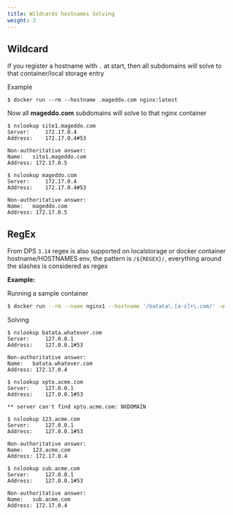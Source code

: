```yaml
---
title: Wildcards hostnames Solving
weight: 3
---
```


## Wildcard

If you register a hostname with `.` at start, then all subdomains will solve to that container/local storage entry

Example

```
$ docker run --rm --hostname .mageddo.com nginx:latest
```

Now all **mageddo.com** subdomains will solve to that nginx container

```
$ nslookup site1.mageddo.com
Server:		172.17.0.4
Address:	172.17.0.4#53

Non-authoritative answer:
Name:	site1.mageddo.com
Address: 172.17.0.5
```

```
$ nslookup mageddo.com
Server:		172.17.0.4
Address:	172.17.0.4#53

Non-authoritative answer:
Name:	mageddo.com
Address: 172.17.0.5
```

## RegEx

From DPS `3.14` regex is also supported on localstorage or docker container hostname/HOSTNAMES env,
the pattern is `/${REGEX}/`, everything around the slashes is considered as regex

**Example:**

Running a sample container
```bash
$ docker run --rm --name nginx1 --hostname '/batata\.[a-z]+\.com/' -e 'HOSTNAMES=/\d+\.acme\.com/,/sub\.acme\.com/' nginx
```

Solving
```
$ nslookup batata.whatever.com
Server:		127.0.0.1
Address:	127.0.0.1#53

Non-authoritative answer:
Name:	batata.whatever.com
Address: 172.17.0.4
```

```
$ nslookup xpto.acme.com
Server:		127.0.0.1
Address:	127.0.0.1#53

** server can't find xpto.acme.com: NXDOMAIN
```

```
$ nslookup 123.acme.com
Server:		127.0.0.1
Address:	127.0.0.1#53

Non-authoritative answer:
Name:	123.acme.com
Address: 172.17.0.4
```

```
$ nslookup sub.acme.com
Server:		127.0.0.1
Address:	127.0.0.1#53

Non-authoritative answer:
Name:	sub.acme.com
Address: 172.17.0.4
```
